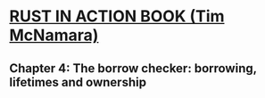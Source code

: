 # [RUST IN ACTION BOOK (Tim McNamara)](https://www.manning.com/books/rust-in-action)

## Chapter 4: The borrow checker: borrowing, lifetimes and ownership

